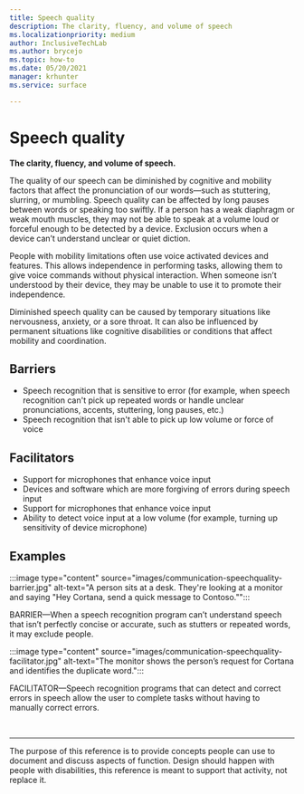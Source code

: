 ```yaml
---
title: Speech quality
description: The clarity, fluency, and volume of speech
ms.localizationpriority: medium
author: InclusiveTechLab
ms.author: brycejo 
ms.topic: how-to
ms.date: 05/20/2021
manager: krhunter
ms.service: surface

---
```


# Speech quality

**The clarity, fluency, and volume of speech.**

The quality of our speech can be diminished by cognitive and mobility factors that affect the pronunciation of our words—such as stuttering, slurring, or mumbling. Speech quality can be affected by long pauses between words or speaking too swiftly. If a person has a weak diaphragm or weak mouth muscles, they may not be able to speak at a volume loud or forceful enough to be detected by a device. Exclusion occurs when a device can’t understand unclear or quiet diction.

People with mobility limitations often use voice activated devices and features. This allows independence in performing tasks, allowing them to give voice commands without physical interaction. When someone isn’t understood by their device, they may be unable to use it to promote their independence.

Diminished speech quality can be caused by temporary situations like nervousness, anxiety, or a sore throat. It can also be influenced by permanent situations like cognitive disabilities or conditions that affect mobility and coordination.

## Barriers
* Speech recognition that is sensitive to error (for example, when speech recognition can't pick up repeated words or handle unclear pronunciations, accents, stuttering, long pauses, etc.)​
* Speech recognition that isn't able to pick up low volume or force of voice​

## Facilitators
* Support for microphones that enhance voice input​
* Devices and software which are more forgiving of errors during speech input​
* Support for microphones that enhance voice input​
* Ability to detect voice input at a low volume (for example, turning up sensitivity of device microphone)

## Examples

:::image type="content" source="images/communication-speechquality-barrier.jpg" alt-text="A person sits at a desk. They're looking at a monitor and saying &quot;Hey Cortana, send a quick message to Contoso.&quot;":::

BARRIER—When a speech recognition program can’t understand speech that isn’t perfectly concise or accurate, such as stutters or repeated words, it may exclude people. 

:::image type="content" source="images/communication-speechquality-facilitator.jpg" alt-text="The monitor shows the person’s request for Cortana and identifies the duplicate word.":::

FACILITATOR—Speech recognition programs that can detect and correct errors in speech allow the user to complete tasks without having to manually correct errors.

&nbsp;

[comment]: # (Footer statement)
___
The purpose of this reference is to provide concepts people can use to document and discuss aspects of function. Design should happen with people with disabilities, this reference is meant to support that activity, not replace it. 